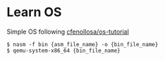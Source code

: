 # Learn OS

Simple OS following [cfenollosa/os-tutorial](https://github.com/cfenollosa/os-tutoria)

    $ nasm -f bin {asm_file_name} -o {bin_file_name}
    $ qemu-system-x86_64 {bin_file_name}